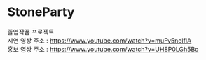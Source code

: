 # StoneParty
졸업작품 프로젝트<br>
시연 영상 주소 : https://www.youtube.com/watch?v=muFv5nelfIA<br>
홍보 영상 주소 : https://www.youtube.com/watch?v=UH8P0LGh5Bo<br>

